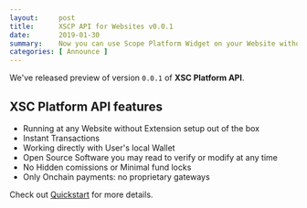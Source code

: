 ```yaml
---
layout:     post
title:      XSCP API for Websites v0.0.1
date:       2019-01-30
summary:    Now you can use Scope Platform Widget on your Website without any extension installation directly from pages in any compatible Browserch which can run modern Javascript!
categories: [ Announce ]
---
```


We've released preview of version `0.0.1` of **XSC Platform API**.

## XSC Platform API features

* Running at any Website without Extension setup out of the box
* Instant Transactions
* Working directly with User's local Wallet
* Open Source Software you may read to verify or modify at any time
* No Hidden comissions or Minimal fund locks
* Only Onchain payments: no proprietary gateways

Check out [Quickstart](/quickstart/) for more details.
